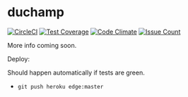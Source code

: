 # duchamp

[![CircleCI](https://circleci.com/gh/maxjacobson/duchamp.svg?style=svg)](https://circleci.com/gh/maxjacobson/duchamp)
[![Test Coverage](https://codeclimate.com/github/maxjacobson/duchamp/badges/coverage.svg)](https://codeclimate.com/github/maxjacobson/duchamp/coverage)
[![Code Climate](https://codeclimate.com/github/maxjacobson/duchamp/badges/gpa.svg)](https://codeclimate.com/github/maxjacobson/duchamp)
[![Issue Count](https://codeclimate.com/github/maxjacobson/duchamp/badges/issue_count.svg)](https://codeclimate.com/github/maxjacobson/duchamp)

More info coming soon.

Deploy:

Should happen automatically if tests are green.

* `git push heroku edge:master`
